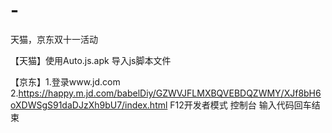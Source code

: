 # -
天猫，京东双十一活动

【天猫】使用Auto.js.apk 导入js脚本文件

【京东】1.登录www.jd.com
2.https://happy.m.jd.com/babelDiy/GZWVJFLMXBQVEBDQZWMY/XJf8bH6oXDWSgS91daDJzXh9bU7/index.html
F12开发者模式 控制台 输入代码回车结束
